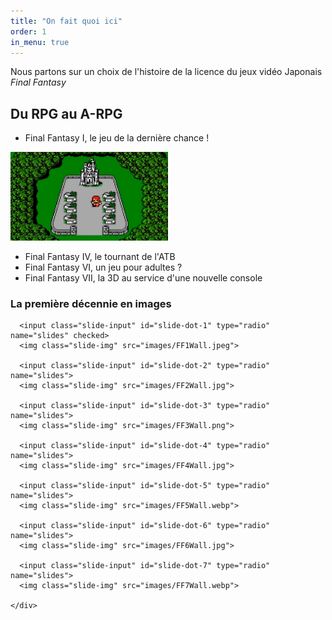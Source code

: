 ```yaml
---
title: "On fait quoi ici"
order: 1
in_menu: true
---
```

Nous partons sur un choix de l'histoire de la licence du jeux vidéo Japonais _Final Fantasy_ 

## Du RPG au A-RPG


- Final Fantasy I, le jeu de la dernière chance !

 <img src="images/FF1NES.jpg" width="50%" title="En avant pour une nouvelle épopée" alt="En avant pour une nouvelle épopée" data-title="font-size: 150%" > 
 
- Final Fantasy IV, le tournant de l'ATB
- Final Fantasy VI, un jeu pour adultes ?
- Final Fantasy VII, la 3D au service d'une nouvelle console 

### La première décennie en images 



<div class="slider-container">
  <div class="menu">
    <label for="slide-dot-1"></label>
    <label for="slide-dot-2"></label>
    <label for="slide-dot-3"></label>
    <label for="slide-dot-4"></label>
    <label for="slide-dot-5"></label>
    <label for="slide-dot-6"></label>
    <label for="slide-dot-7"></label>
  </div>
      
      <input class="slide-input" id="slide-dot-1" type="radio" name="slides" checked>
      <img class="slide-img" src="images/FF1Wall.jpeg">

      <input class="slide-input" id="slide-dot-2" type="radio" name="slides">
      <img class="slide-img" src="images/FF2Wall.jpg">
      
      <input class="slide-input" id="slide-dot-3" type="radio" name="slides">
      <img class="slide-img" src="images/FF3Wall.png">

      <input class="slide-input" id="slide-dot-4" type="radio" name="slides">
      <img class="slide-img" src="images/FF4Wall.jpg">

      <input class="slide-input" id="slide-dot-5" type="radio" name="slides">
      <img class="slide-img" src="images/FF5Wall.webp">

      <input class="slide-input" id="slide-dot-6" type="radio" name="slides">
      <img class="slide-img" src="images/FF6Wall.jpg">

      <input class="slide-input" id="slide-dot-7" type="radio" name="slides">
      <img class="slide-img" src="images/FF7Wall.webp">

    </div> 
